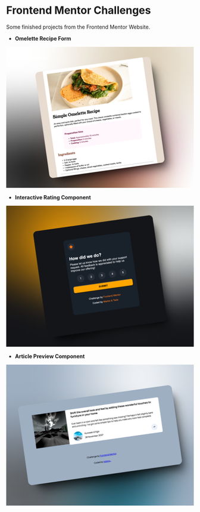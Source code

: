 # Frontend Mentor Challenges
Some finished projects from the Frontend Mentor Website.

- **Omelette Recipe Form**

![Omelette Recipe Form Screenshot](image-1.png)

- **Interactive Rating Component**

![Interactive Rating Component Screenshot](image-2.png)

- **Article Preview Component**

![Article Preview Component Screenshot](image-4.png)
